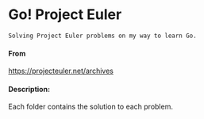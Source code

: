 # Go! Project Euler
    Solving Project Euler problems on my way to learn Go.

#### From
https://projecteuler.net/archives

#### Description:
Each folder contains the solution to each problem.